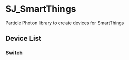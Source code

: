 # SJ_SmartThings
Particle Photon library to create devices for SmartThings

## Device List
### Switch
